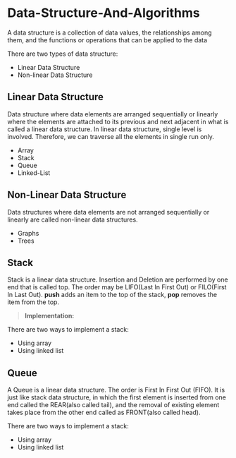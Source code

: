 # Data-Structure-And-Algorithms
A data structure is a collection of data values, the relationships among them, and the functions or operations that can 
be applied to the data

There are two types of data structure:
* Linear Data Structure
* Non-linear Data Structure

## Linear Data Structure
Data structure where data elements are arranged sequentially or linearly where the elements are attached to its previous
and next adjacent in what is called a linear data structure. In linear data structure, single level is involved. 
Therefore, we can traverse all the elements in single run only.

* Array
* Stack
* Queue
* Linked-List

## Non-Linear Data Structure
Data structures where data elements are not arranged sequentially or linearly are called non-linear data structures.

* Graphs
* Trees

## Stack
Stack is a linear data structure. Insertion and Deletion are performed by one end that is called top. The order may be 
LIFO(Last In First Out) or FILO(First In Last Out). **push** adds an item to the top of the stack, **pop** removes the 
item from the top.

> **Implementation:**

There are two ways to implement a stack:

* Using array
* Using linked list

## Queue
A Queue is a linear data structure. The order is First In First Out (FIFO). It is just like stack data structure, in which 
the first element is inserted from one end called the REAR(also called tail), and the removal of existing element takes 
place from the other end called as FRONT(also called head).

There are two ways to implement a stack:

* Using array
* Using linked list